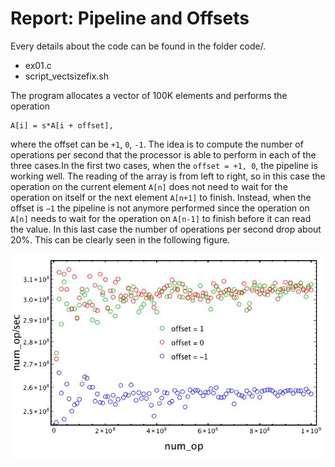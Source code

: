 # Report: Pipeline and Offsets

Every details about the code can be found in the folder code/.

- ex01.c
- script_vectsizefix.sh

The program allocates a vector of 100K elements and performs the operation

```
A[i] = s*A[i + offset],
```

where the offset can be `+1`, `0`, `-1`. The idea is to compute the number of operations per second that the processor is able to perform in each of the three cases.In the first two cases, when the `offset = +1, 0`, the pipeline is working well. The reading of the array is from left to right, so in this case the operation on the current element `A[n]` does not need to wait for the operation on itself or the next element `A[n+1]` to finish. Instead, when the offset is `−1` the pipeline is not anymore performed since the operation on `A[n]` needs to wait for the operation on `A[n-1]` to finish before it can read the value. In this last case the number of operations per second drop about 20%. This can be clearly seen in the following figure.

![Fifure 1](pipeline.jpg)

